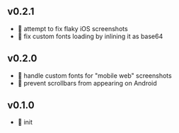 ## v0.2.1

* 🐞 attempt to fix flaky iOS screenshots
* 🐞 fix custom fonts loading by inlining it as base64

## v0.2.0

* 🌱 handle custom fonts for "mobile web" screenshots
* 🐞 prevent scrollbars from appearing on Android

## v0.1.0

* 🐣 init
